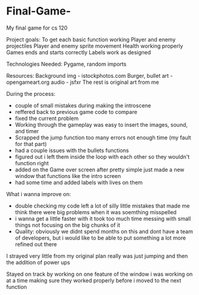 # Final-Game-
My final game for cs 120

Project goals:
To get each basic function working
Player and enemy projectiles 
Player and enemy sprite movement 
Health working properly
Games ends and starts correctly
Labels work as designed

Technologies Needed:
Pygame, random imports

Resources: 
Background img - istockphotos.com
Burger, bullet art - opengameart.org
audio - jsfxr
The rest is original art from me 

During the process:
- couple of small mistakes during making the introscene 
- reffered back to previous game code to compare
- fixed the current problem
- Working through the gameplay was easy to insert the images, sound, and timer
- Scrapped the jump function too many errors not enough time (my fault for that part)
- had a couple issues with the bullets functions
- figured out i left them inside the loop with each other so they wouldn't function right
- added on the Game over screen after pretty simple just made a new window that functions like the intro screen
- had some time and added labels with lives on them

What i wanna improve on:
 - double checking my code left a lot of silly little mistakes that made me think there were big problems when it was soemthing misspelled
 - i wanna get a little faster with it took too much time messing with small things not focusing on the big chunks of it
 - Quality: obviously we didnt spend months on this and dont have a team of developers, but i would like to be able to put something a lot more refined out there

I strayed very little from my original plan really was just jumping and then the addition of power ups

Stayed on track by working on one feature of the window i was working on at a time making sure they worked properly before i moved to the next function
